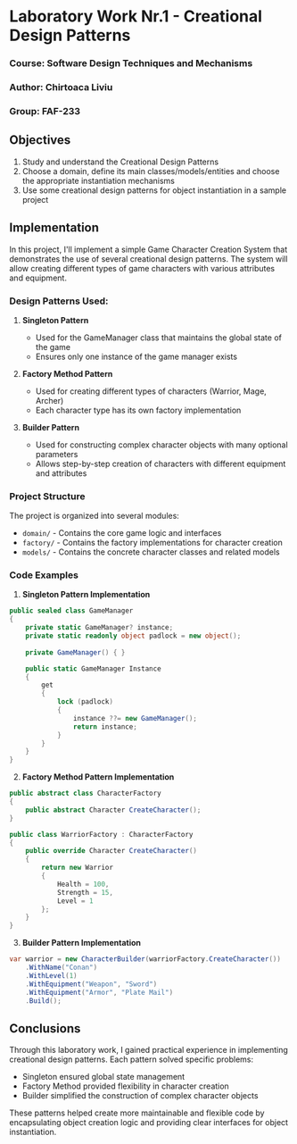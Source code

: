 # Laboratory Work Nr.1 - Creational Design Patterns

### Course: Software Design Techniques and Mechanisms
### Author: Chirtoaca Liviu
### Group: FAF-233

## Objectives
1. Study and understand the Creational Design Patterns
2. Choose a domain, define its main classes/models/entities and choose the appropriate instantiation mechanisms
3. Use some creational design patterns for object instantiation in a sample project

## Implementation

In this project, I'll implement a simple Game Character Creation System that demonstrates the use of several creational design patterns. The system will allow creating different types of game characters with various attributes and equipment.

### Design Patterns Used:

1. **Singleton Pattern**
   - Used for the GameManager class that maintains the global state of the game
   - Ensures only one instance of the game manager exists

2. **Factory Method Pattern**
   - Used for creating different types of characters (Warrior, Mage, Archer)
   - Each character type has its own factory implementation

3. **Builder Pattern**
   - Used for constructing complex character objects with many optional parameters
   - Allows step-by-step creation of characters with different equipment and attributes

### Project Structure

The project is organized into several modules:

- `domain/` - Contains the core game logic and interfaces
- `factory/` - Contains the factory implementations for character creation
- `models/` - Contains the concrete character classes and related models

### Code Examples

1. **Singleton Pattern Implementation**
```csharp
public sealed class GameManager
{
    private static GameManager? instance;
    private static readonly object padlock = new object();
    
    private GameManager() { }

    public static GameManager Instance
    {
        get
        {
            lock (padlock)
            {
                instance ??= new GameManager();
                return instance;
            }
        }
    }
}
```

2. **Factory Method Pattern Implementation**
```csharp
public abstract class CharacterFactory
{
    public abstract Character CreateCharacter();
}

public class WarriorFactory : CharacterFactory
{
    public override Character CreateCharacter()
    {
        return new Warrior
        {
            Health = 100,
            Strength = 15,
            Level = 1
        };
    }
}
```

3. **Builder Pattern Implementation**
```csharp
var warrior = new CharacterBuilder(warriorFactory.CreateCharacter())
    .WithName("Conan")
    .WithLevel(1)
    .WithEquipment("Weapon", "Sword")
    .WithEquipment("Armor", "Plate Mail")
    .Build();
```

## Conclusions

Through this laboratory work, I gained practical experience in implementing creational design patterns. Each pattern solved specific problems:

- Singleton ensured global state management
- Factory Method provided flexibility in character creation
- Builder simplified the construction of complex character objects

These patterns helped create more maintainable and flexible code by encapsulating object creation logic and providing clear interfaces for object instantiation.